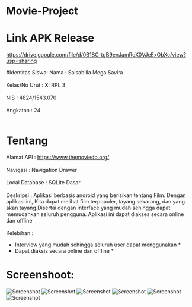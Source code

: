 # Movie-Project

# Link APK Release
https://drive.google.com/file/d/0B1SC-tgB9enJamRoX0VJeExObXc/view?usp=sharing

#Identitas Siswa:
Nama          : Salsabilla Mega Savira <br> <br>
Kelas/No Urut : XI RPL 3 <br> <br>
NIS           : 4824/1543.070 <br> <br>
Angkatan      : 24 <br> <br>

# Tentang
Alamat API    : https://www.themoviedb.org/ <br> <br>
Navigasi      : Navigation Drawer <br> <br>
Local Database : SQLite Dasar <br> <br>
Deskripsi     : Aplikasi berbasis android yang berisikan tentang Film. Dengan aplikasi ini, Kita dapat melihat film terpopuler, tayang sekarang, dan yang akan tayang.Disertai dengan interface yang mudah sehingga dapat memudahkan seluruh pengguna. Aplikasi ini dapat diakses secara online dan offline <br> <br>
Kelebihan     : 
 * Interview yang mudah sehingga seluruh user dapat menggunakan * 
 * Dapat diaksis secara online dan offline *

# Screenshoot:
![Screenshot](https://github.com/salsasavira/Movie-Project/blob/master/1.jpg)
![Screenshot](https://github.com/salsasavira/Movie-Project/blob/master/2.jpg)
![Screenshot](https://github.com/salsasavira/Movie-Project/blob/master/3.jpg)
![Screenshot](https://github.com/salsasavira/Movie-Project/blob/master/4.jpg)
![Screenshot](https://github.com/salsasavira/Movie-Project/blob/master/5.jpg)
![Screenshot](https://github.com/salsasavira/Movie-Project/blob/master/6.jpg)

